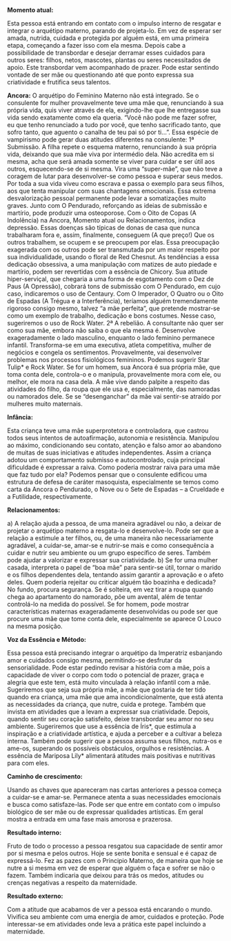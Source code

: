  **Momento atual:**

 Esta pessoa está entrando em contato com o impulso interno de resgatar e integrar o arquétipo materno, parando de projeta-lo. Em vez de esperar ser amada, nutrida, cuidada e protegida por alguém está, em uma primeira etapa, começando a fazer isso com ela mesma. Depois cabe a possibilidade de transbordar e desejar derramar esses cuidados para outros seres: filhos, netos, mascotes, plantas ou seres necessitados de apoio. Este transbordar vem acompanhado de prazer. Pode estar sentindo vontade de ser mãe ou questionando até que ponto expressa sua criatividade e frutifica seus talentos.   


 **Ancora:** 
 O arquétipo do Feminino Materno não está integrado. Se o consulente for mulher provavelmente teve uma mãe que, renunciando à sua própria vida, quis viver através de ela, exigindo-lhe que lhe entregasse sua vida sendo exatamente como ela queria. “Você não pode me fazer sofrer, eu que tenho renunciado a tudo por você, que tenho sacrificado tanto, que sofro tanto, que aguento o canalha de teu pai só por ti…”. Essa espécie de vampirismo pode gerar duas atitudes diferentes na consulente: 1ª Submissão. A filha repete o esquema materno, renunciando à sua própria vida, deixando que sua mãe viva por intermédio dela. Não acredita em si mesma, acha que será amada somente se viver para cuidar e ser útil aos outros, esquecendo-se de si mesma. Vira uma “super-mãe”, que não teve a coragem de lutar para desenvolver-se como pessoa e superar seus medos. Por toda a sua vida viveu como escrava e passa o exemplo para seus filhos, aos que tenta manipular com suas chantagens emocionais. Essa extrema desvalorização pessoal permanente pode levar a somatizações muito graves. Junto com O Pendurado, reforçando as ideias de submissão e martírio, pode produzir uma osteoporose. Com o Oito de Copas (A Indolência) na Ancora, Momento atual ou Relacionamentos, indica depressão. Essas doenças são típicas de donas de casa que nunca trabalharam fora e, assim, finalmente, conseguem (A que preço!) Que os outros trabalhem, se ocupem e se preocupem por elas. Essa preocupação exagerada com os outros pode ser transmutada por um maior respeito por sua individualidade, usando o floral de Red Chesnut. As tendências a essa dedicação obsessiva, a uma manipulação com matizes de auto piedade e martírio, podem ser revertidas com a essência de Chicory. Sua atitude hiper-serviçal, que chegaria a uma forma de esgotamento com o Dez de Paus (A Opressão), cobrará tons de submissão com O Pendurado, em cujo caso, indicaremos o uso de Centaury. Com O Imperador, O Quatro ou o Oito de Espadas (A Trégua e a Interferência), teríamos alguém tremendamente rigoroso consigo mesmo, talvez “a mãe perfeita”, que pretende mostrar-se como um exemplo de trabalho, dedicação e bons costumes. Nesse caso, sugeriremos o uso de Rock Water. 2ª A rebelião. A consultante não quer ser como sua mãe, embora não saiba o que ela mesma é. Desenvolve exageradamente o lado masculino, enquanto o lado feminino permanece infantil. Transforma-se em uma executiva, atleta competitiva, mulher de negócios e congela os sentimentos. Provavelmente, vai desenvolver problemas nos processos fisiológicos femininos. Podemos sugerir Star Tulip* e Rock Water. Se for um homem, sua Ancora é sua própria mãe, que toma conta dele, controla-o e o manipula, provavelmente mora com ele, ou melhor, ele mora na casa dela. A mãe vive dando palpite a respeito das atividades do filho, da roupa que ele usa e, especialmente, das namoradas ou namorados dele. Se se “desenganchar” da mãe vai sentir-se atraído por mulheres muito maternais. 


**Infância:**

 Esta criança teve uma mãe superprotetora e controladora, que castrou todos seus intentos de autoafirmação, autonomia e resistência. Manipulou ao máximo, condicionando seu contato, atenção e falso amor ao abandono de muitas de suas iniciativas e atitudes independentes. Assim a criança adotou um comportamento submisso e autocontrolado, cuja principal dificuldade é expressar a raiva. Como poderia mostrar raiva para uma mãe que faz tudo por ela? Podemos pensar que o consulente edificou uma estrutura de defesa de caráter masoquista, especialmente se temos como carta da Ancora o Pendurado, o Nove ou o Sete de Espadas – a Crueldade e a Futilidade, respectivamente. 


**Relacionamentos:**

 a) A relação ajuda a pessoa, de uma maneira agradável ou não, a deixar de projetar o arquétipo materno a resgata-lo e desenvolve-lo. Pode ser que a relação a estimule a ter filhos, ou, de uma maneira não necessariamente agradável, a cuidar-se, amar-se e nutrir-se mais e como consequência a cuidar e nutrir seu ambiente ou um grupo específico de seres. Também pode ajudar a valorizar e expressar sua criatividade. b) Se for uma mulher casada, interpreta o papel de “boa mãe” para sentir-se útil, tornar o marido e os filhos dependentes dela, tentando assim garantir a aprovação e o afeto deles. Quem poderia rejeitar ou criticar alguém tão boazinha e dedicada? No fundo, procura segurança. Se é solteira, em vez tirar a roupa quando chega ao apartamento do namorado, põe um avental, além de tentar controlá-lo na medida do possível. Se for homem, pode mostrar características maternas exageradamente desenvolvidas ou pode ser que procure uma mãe que tome conta dele, especialmente se aparece O Louco na mesma posição. 


**Voz da Essência e Método:**

 Essa pessoa está precisando integrar o arquétipo da Imperatriz esbanjando amor e cuidados consigo mesma, permitindo-se desfrutar da sensorialidade. Pode estar pedindo revisar a história com a mãe, pois a capacidade de viver o corpo com todo o potencial de prazer, graça e alegria que este tem, está muito vinculada à relação infantil com a mãe. Sugeriremos que seja sua própria mãe, a mãe que gostaria de ter tido quando era criança, uma mãe que ama incondicionalmente, que está atenta as necessidades da criança, que nutre, cuida e protege. Também que invista em atividades que a levam a expressar sua criatividade. Depois, quando sentir seu coração satisfeito, deixe transbordar seu amor no seu ambiente. Sugeriremos que use a essência de Íris*, que estimula a inspiração e a criatividade artística, e ajuda a perceber e a cultivar a beleza interna. Também pode sugerir que a pessoa assuma seus filhos, nutra-os e ame-os, superando os possíveis obstáculos, orgulhos e resistências. A essência de Mariposa Lily* alimentará atitudes mais positivas e nutritivas para com eles. 


**Caminho de crescimento:**

 Usando as chaves que apareceram nas cartas anteriores a pessoa começa a cuidar-se e amar-se. Permanece atenta a suas necessidades emocionais e busca como satisfaze-las. Pode ser que entre em contato com o impulso biológico de ser mãe ou de expressar qualidades artísticas. Em geral mostra a entrada em uma fase mais amorosa e prazerosa. 


**Resultado interno:**

 Fruto de todo o processo a pessoa resgatou sua capacidade de sentir amor por si mesma e pelos outros. Hoje se sente bonita e sensual e é capaz de expressá-lo. Fez as pazes com o Principio Materno, de maneira que hoje se nutre a si mesma em vez de esperar que alguém o faça e sofrer se não o fazem. Também indicaria que deixou para trás os medos, atitudes ou crenças negativas a respeito da maternidade. 


**Resultado externo:**

 Com a atitude que acabamos de ver a pessoa está encarando o mundo. Vivifica seu ambiente com uma energia de amor, cuidados e proteção. Pode interessar-se em atividades onde leva a prática este papel incluindo a maternidade. 
